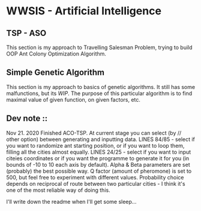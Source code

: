 # WWSIS - Artificial Intelligence

## TSP - ASO
This section is my approach to Travelling Salesman Problem, trying to  build OOP Ant Colony Optimization Algorithm.

## Simple Genetic Algorithm
This section is my approach to basics of genetic algorithms. It still has some malfunctions, but its *WIP*. The purpose of this particular algorithm is to find maximal value of given function, on given factors, etc. 

## Dev note ::
Nov 21. 2020
Finished ACO-TSP.
At current stage you can select (by // other option) between generating and inputting data.
LINES 84/85 - select if you want to randomize ant starting position, or if you want to loop them, filling all the cities almost equally.
LINES 24/25 - select if you want to input citeies coordinates or if you want the programme to generate it for you (in bounds of -10 to 10 each axis by default).
Alpha & Beta parameters are set (probably) the best possible way. Q factor (amount of pheromone) is set to 500, but feel free to experiment with different values.
Probability choice depends on reciprocal of route between two particular cities - I think it's one of the most reliable way of doing this.

I'll write down the readme when I'll get some sleep...

